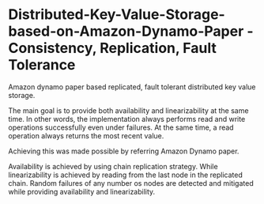 # Distributed-Key-Value-Storage-based-on-Amazon-Dynamo-Paper - Consistency, Replication, Fault Tolerance
Amazon dynamo paper based replicated, fault tolerant distributed key value storage.

The main goal is to provide both availability and linearizability at the same time. In other words, the implementation always performs read and write operations successfully even under failures. 
At the same time, a read operation always returns the most recent value.

Achieving this was made possible by referring Amazon Dynamo paper.

Availability is achieved by using chain replication strategy. While linearizability is achieved by reading from the last node in the replicated chain.
Random failures of any number os nodes are detected and mitigated while providing availability and linearizability.

